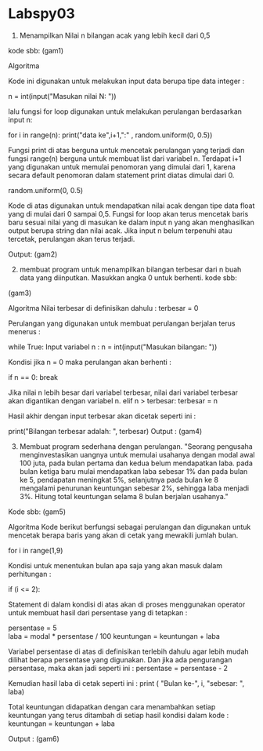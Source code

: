 # Labspy03
1. Menampilkan Nilai n bilangan acak yang lebih kecil dari 0,5

kode sbb:
(gam1)

Algoritma

Kode ini digunakan untuk melakukan input data berupa tipe data integer :

n = int(input("Masukan nilai N: "))

lalu fungsi for loop digunakan untuk melakukan perulangan berdasarkan input n:

for i in range(n):
    print("data ke",i+1,":" , random.uniform(0, 0.5))
    
Fungsi print di atas berguna untuk mencetak perulangan yang terjadi dan fungsi range(n) berguna untuk membuat list dari variabel n. Terdapat i+1 yang digunakan untuk memulai penomoran yang dimulai dari 1, karena secara default penomoran dalam statement print diatas dimulai dari 0.

random.uniform(0, 0.5)

Kode di atas digunakan untuk mendapatkan nilai acak dengan tipe data float yang di mulai dari 0 sampai 0,5.
Fungsi for loop akan terus mencetak baris baru sesuai nilai yang di masukan ke dalam input n yang akan menghasilkan output berupa string dan nilai acak. Jika input n belum terpenuhi atau tercetak, perulangan akan terus terjadi.

Output:
(gam2)

2. membuat program untuk menampilkan bilangan terbesar dari n buah data yang diinputkan. Masukkan angka 0 untuk berhenti.
kode sbb:

(gam3)

Algoritma
Nilai terbesar di definisikan dahulu :
terbesar = 0

Perulangan yang digunakan untuk membuat perulangan berjalan terus menerus :

while True:
Input variabel n :
n = int(input("Masukan bilangan: "))

Kondisi jika n = 0 maka perulangan akan berhenti :

if n == 0:
    break
    
Jika nilai n lebih besar dari variabel terbesar, nilai dari variabel terbesar akan digantikan dengan variabel n.
elif n > terbesar:
    terbesar = n
    
Hasil akhir dengan input terbesar akan dicetak seperti ini :

print("Bilangan terbesar adalah: ", terbesar)
Output :
(gam4)

3. Membuat program sederhana dengan perulangan.
"Seorang pengusaha menginvestasikan uangnya untuk memulai usahanya dengan modal awal 100 juta, pada bulan pertama dan kedua belum mendapatkan laba. pada bulan ketiga baru mulai mendapatkan laba sebesar 1% dan pada bulan ke 5, pendapatan meningkat 5%, selanjutnya pada bulan ke 8 mengalami penurunan keuntungan sebesar 2%, sehingga laba menjadi 3%. Hitung total keuntungan selama 8 bulan berjalan usahanya."

Kode sbb:
(gam5)

Algoritma Kode berikut berfungsi sebagai perulangan dan digunakan untuk mencetak berapa baris yang akan di cetak yang mewakili jumlah bulan.

for i in range(1,9)

Kondisi untuk menentukan bulan apa saja yang akan masuk dalam perhitungan :

if (i <= 2):

Statement di dalam kondisi di atas akan di proses menggunakan operator untuk membuat hasil dari persentase yang di tetapkan :

persentase = 5  
laba = modal * persentase / 100
keuntungan = keuntungan + laba

Variabel persentase di atas di definisikan terlebih dahulu agar lebih mudah dilihat berapa persentase yang digunakan. Dan jika ada pengurangan persentase, maka akan jadi seperti ini :
persentase = persentase - 2

Kemudian hasil laba di cetak seperti ini :
print ( "Bulan ke-", i, "sebesar: ", laba)

Total keuntungan didapatkan dengan cara menambahkan setiap keuntungan yang terus ditambah di setiap hasil kondisi dalam kode :
keuntungan = keuntungan + laba

Output :
(gam6)
